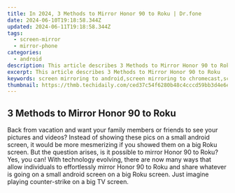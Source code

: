 ```yaml
---
title: In 2024, 3 Methods to Mirror Honor 90 to Roku | Dr.fone
date: 2024-06-10T19:18:58.344Z
updated: 2024-06-11T19:18:58.344Z
tags: 
  - screen-mirror
  - mirror-phone
categories:
  - android
description: This article describes 3 Methods to Mirror Honor 90 to Roku
excerpt: This article describes 3 Methods to Mirror Honor 90 to Roku
keywords: screen mirroring to android,screen mirroring to chromecast,screen mirroring to pc,screen mirroring to iphone,screen mirroring to samsung tv,screen mirroring,screen mirroring to smart tv,screen mirroring to mac,screen mirroring to sony tv,screen mirroring to ipad,screen mirroring to apple tv
thumbnail: https://thmb.techidaily.com/ced37c54f6280b48c4cccd59bb3d4e6e75cf48a369ed52226c792a6ec4885ea2.jpg
---
```


## 3 Methods to Mirror Honor 90 to Roku

Back from vacation and want your family members or friends to see your pictures and videos? Instead of showing these pics on a small android screen, it would be more mesmerizing if you showed them on a big Roku screen. But the question arises, is it possible to mirror Honor 90 to Roku? Yes, you can! With technology evolving, there are now many ways that allow individuals to effortlessly mirror Honor 90 to Roku and share whatever is going on a small android screen on a big Roku screen. Just imagine playing counter-strike on a big TV screen.



<ins class="adsbygoogle"
      style="display:block"
      data-ad-client="ca-pub-7571918770474297"
      data-ad-slot="8358498916"
      data-ad-format="auto"
      data-full-width-responsive="true"></ins>